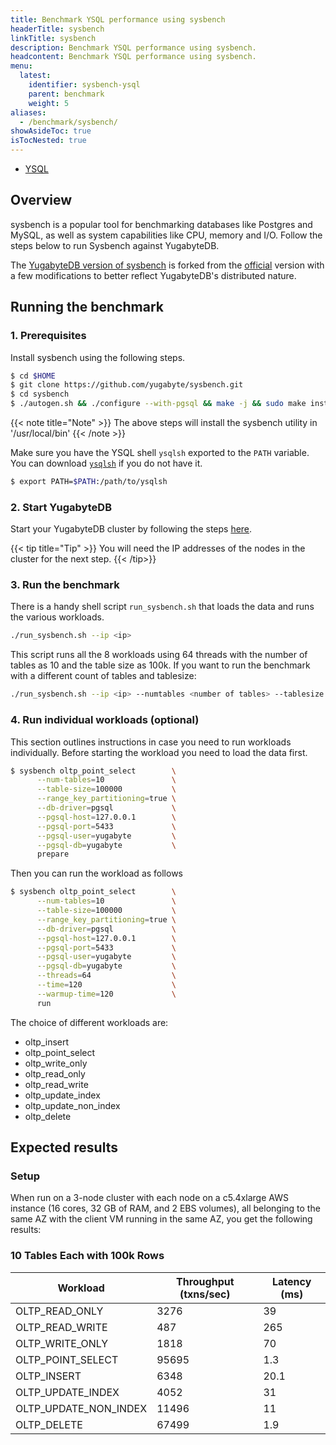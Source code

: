 ```yaml
---
title: Benchmark YSQL performance using sysbench
headerTitle: sysbench
linkTitle: sysbench
description: Benchmark YSQL performance using sysbench.
headcontent: Benchmark YSQL performance using sysbench.
menu:
  latest:
    identifier: sysbench-ysql
    parent: benchmark
    weight: 5
aliases:
  - /benchmark/sysbench/
showAsideToc: true
isTocNested: true
---
```

<ul class="nav nav-tabs-alt nav-tabs-yb">

  <li >
    <a href="/latest/benchmark/sysbench-ysql/" class="nav-link active">
      <i class="icon-postgres" aria-hidden="true"></i>
      YSQL
    </a>
  </li>

</ul>

## Overview
sysbench is a popular tool for benchmarking databases like Postgres and MySQL, as well as system capabilities like CPU, memory and I/O. Follow the steps below to run Sysbench against YugabyteDB.

The [YugabyteDB version of sysbench](https://github.com/yugabyte/sysbench) is forked from the [official](https://github.com/akopytov/sysbench) version with a few modifications to better reflect YugabyteDB's distributed nature.

## Running the benchmark

### 1. Prerequisites

Install sysbench using the following steps.

```sh
$ cd $HOME
$ git clone https://github.com/yugabyte/sysbench.git
$ cd sysbench
$ ./autogen.sh && ./configure --with-pgsql && make -j && sudo make install
```

{{< note title="Note" >}}
The above steps will install the sysbench utility in '/usr/local/bin'
{{< /note >}}

Make sure you have the YSQL shell `ysqlsh` exported to the `PATH` variable. You can download [`ysqlsh`](https://download.yugabyte.com/) if you do not have it.
```sh
$ export PATH=$PATH:/path/to/ysqlsh
```

### 2. Start YugabyteDB
Start your YugabyteDB cluster by following the steps [here](../../deploy/manual-deployment/).

{{< tip title="Tip" >}}
You will need the IP addresses of the nodes in the cluster for the next step.
{{< /tip>}}

### 3. Run the benchmark
There is a handy shell script `run_sysbench.sh` that loads the data and runs the various workloads.
```sh
./run_sysbench.sh --ip <ip>
```
This script runs all the 8 workloads using 64 threads with the number of tables as 10 and the table size as 100k. If you want to run the benchmark with a different count of tables and tablesize:
```sh
./run_sysbench.sh --ip <ip> --numtables <number of tables> --tablesize <number of rows in each table>
```

### 4. Run individual workloads (optional)

This section outlines instructions in case you need to run workloads individually. Before starting the workload you need to load the data first.

```sh
$ sysbench oltp_point_select        \
      --num-tables=10               \
      --table-size=100000           \
      --range_key_partitioning=true \
      --db-driver=pgsql             \
      --pgsql-host=127.0.0.1        \
      --pgsql-port=5433             \
      --pgsql-user=yugabyte         \
      --pgsql-db=yugabyte           \
      prepare
```

Then you can run the workload as follows

```sh
$ sysbench oltp_point_select        \
      --num-tables=10               \
      --table-size=100000           \
      --range_key_partitioning=true \
      --db-driver=pgsql             \
      --pgsql-host=127.0.0.1        \
      --pgsql-port=5433             \
      --pgsql-user=yugabyte         \
      --pgsql-db=yugabyte           \
      --threads=64                  \
      --time=120                    \
      --warmup-time=120             \
      run
```

The choice of different workloads are:
* oltp_insert
* oltp_point_select
* oltp_write_only
* oltp_read_only
* oltp_read_write
* oltp_update_index
* oltp_update_non_index
* oltp_delete

## Expected results

### Setup

When run on a 3-node cluster with each node on a c5.4xlarge AWS instance (16 cores, 32 GB of RAM, and 2 EBS volumes), all belonging to the same AZ with the client VM running in the same AZ, you get the following results:

### 10 Tables Each with 100k Rows

| Workload   | Throughput (txns/sec) | Latency (ms)
-------------|-----------|----------|
OLTP_READ_ONLY | 3276 | 39
OLTP_READ_WRITE | 487 | 265
OLTP_WRITE_ONLY | 1818 | 70
OLTP_POINT_SELECT| 95695 | 1.3
OLTP_INSERT | 6348 | 20.1
OLTP_UPDATE_INDEX | 4052 | 31
OLTP_UPDATE_NON_INDEX | 11496 | 11
OLTP_DELETE | 67499 | 1.9
